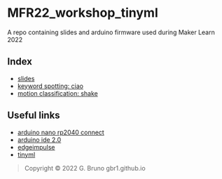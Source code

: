 # MFR22_workshop_tinyml
A repo containing slides and arduino firmware used during Maker Learn 2022

## Index

- [slides](./mfr_tinyml.pdf)
- [keyword spotting: ciao](./kws/ohwd22/ohwd22.ino)
- [motion classification: shake](./motion/rp2040_shake/rp2040_shake.ino)

## Useful links
- [arduino nano rp2040 connect](https://store.arduino.cc/products/arduino-nano-rp2040-connect-with-headers?queryID=undefined)
- [arduino ide 2.0](https://docs.arduino.cc/software/ide-v2)
- [edgeimpulse](https://edgeimpulse.com)
- [tinyml](https://tinyml.org)



> Copyright © 2022 G. Bruno gbr1.github.io
